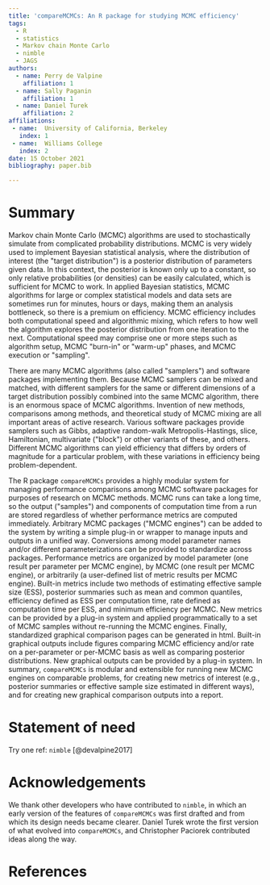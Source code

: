 ```yaml
---
title: 'compareMCMCs: An R package for studying MCMC efficiency'
tags:
  - R
  - statistics
  - Markov chain Monte Carlo
  - nimble
  - JAGS
authors:
  - name: Perry de Valpine
    affiliation: 1
  - name: Sally Paganin
    affiliation: 1
  - name: Daniel Turek
    affiliation: 2
affiliations:
 - name:  University of California, Berkeley
   index: 1
 - name:  Williams College
   index: 2
date: 15 October 2021
bibliography: paper.bib

---
```


# Summary

Markov chain Monte Carlo (MCMC) algorithms are used to stochastically simulate from complicated probability distributions.  MCMC is very widely used to implement Bayesian statistical analysis, where the distribution of interest (the "target distribution") is a posterior distribution of parameters given data.  In this context, the posterior is known only up to a constant, so only relative probabilities (or densities) can be easily calculated, which is sufficient for MCMC to work.   In applied Bayesian statistics, MCMC algorithms for large or complex statistical models and data sets are sometimes run for minutes, hours or days, making them an analysis bottleneck, so there is a premium on efficiency.  MCMC efficiency includes both computational speed and algorithmic mixing, which refers to how well the algorithm explores the posterior distribution from one iteration to the next.  Computational speed may comprise one or more steps such as algorithm setup, MCMC "burn-in" or "warm-up" phases, and MCMC execution or "sampling". 

There are many MCMC algorithms (also called "samplers") and software packages implementing them.   Because MCMC samplers can be mixed and matched, with different samplers for the same or different dimensions of a target distribution possibly combined into the same MCMC algorithm, there is an enormous space of MCMC algorithms.  Invention of new methods, comparisons among methods, and theoretical study of MCMC mixing are all important areas of active research.  Various software packages provide samplers such as Gibbs, adaptive random-walk Metropolis-Hastings, slice, Hamiltonian, multivariate ("block") or other variants of these, and others.  Different MCMC algorithms can yield efficiency that differs by orders of magnitude for a particular problem, with these variations in efficiency being problem-dependent. 

The R package `compareMCMCs` provides a highly modular system for managing performance comparisons among MCMC software packages for purposes of research on MCMC methods.   MCMC runs can take a long time, so the output ("samples") and components of computation time from a run are stored regardless of whether performance metrics are computed immediately.   Arbitrary MCMC packages ("MCMC engines") can be added to the system by writing a simple plug-in or wrapper to manage inputs and outputs in a unified way.   Conversions among model parameter names and/or different parameterizations can be provided to standardize across packages.   Performance metrics are organized by model parameter (one result per parameter per MCMC engine), by MCMC (one result per MCMC engine), or arbitrarily (a user-defined list of metric results per MCMC engine).   Built-in metrics include two methods of estimating effective sample size (ESS), posterior summaries such as mean and common quantiles, efficiency defined as ESS per computation time, rate defined as computation time per ESS, and minimum efficiency per MCMC.   New metrics can be provided by a plug-in system and applied programmatically to a set of MCMC samples without re-running the MCMC engines.   Finally, standardized graphical comparison pages can be generated in html.  Built-in graphical outputs include figures comparing MCMC efficiency and/or rate on a per-parameter or per-MCMC basis as well as comparing posterior distributions.   New graphical outputs can be provided by a plug-in system.   In summary, `compareMCMCs` is modular and extensible for running new MCMC engines on comparable problems, for creating new metrics of interest (e.g., posterior summaries or effective sample size estimated in different ways), and for creating new graphical comparison outputs into a report.

# Statement of need

Try one ref:  `nimble` [@devalpine2017]

# Acknowledgements

We thank other developers who have contributed to `nimble`, in which an early version of the features of `compareMCMCs` was first drafted and from which its design needs became clearer.  Daniel Turek wrote the first version of what evolved into `compareMCMCs`, and Christopher Paciorek contributed ideas along the way.

# References
